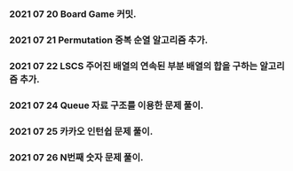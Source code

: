 ### 2021 07 20 Board Game 커밋.

### 2021 07 21 Permutation 중복 순열 알고리즘 추가.

### 2021 07 22 LSCS 주어진 배열의 연속된 부분 배열의 합을 구하는 알고리즘 추가.

### 2021 07 24 Queue 자료 구조를 이용한 문제 풀이.

### 2021 07 25 카카오 인턴쉽 문제 풀이.

### 2021 07 26 N번째 숫자 문제 풀이.
